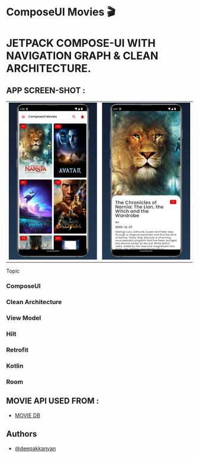 
# ComposeUI Movies   🎬

# JETPACK COMPOSE-UI WITH NAVIGATION GRAPH & CLEAN ARCHITECTURE.


## APP SCREEN-SHOT :
<table style="width:100%">
  <tr>
    <td><img src="https://github.com/deepakkanyan/ComposeUI/blob/main/screenshots/List.webp" width="400" height="auto" ></td>
    <td><img src="https://github.com/deepakkanyan/ComposeUI/blob/main/screenshots/details.webp" width="400" height="auto"></td>
 </tr>
</table>

Topic
### ComposeUI
### Clean Architecture
### View Model
### Hilt
### Retrofit
### Kotlin
### Room


## MOVIE API USED FROM :
- [MOVIE DB](https://developers.themoviedb.org/)




## Authors
- [@deepakkanyan](https://github.com/deepakkanyan/ComposeUI)



